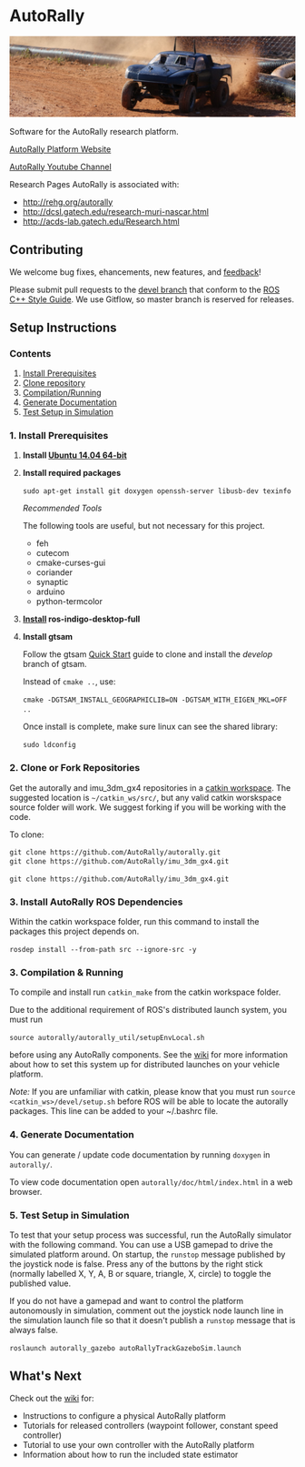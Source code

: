 # AutoRally

![alt text](doc/autorally_repo.jpg "Platform image")

Software for the AutoRally research platform.

[AutoRally Platform Website](http://autorally.github.io)

[AutoRally Youtube Channel](https://www.youtube.com/channel/UCSt0P1uqi4zU5RX2DZC_Qvg)

Research Pages AutoRally is associated with:
  * http://rehg.org/autorally
  * http://dcsl.gatech.edu/research-muri-nascar.html
  * http://acds-lab.gatech.edu/Research.html

## Contributing

We welcome bug fixes, ehancements, new features, and [feedback](https://github.com/AutoRally/autorally/issues)!

Please submit pull requests to the [devel branch](https://github.com/AutoRally/autorally/pull/new/devel) that conform to the [ROS C++ Style Guide](http://wiki.ros.org/CppStyleGuide). We use Gitflow, so master branch is reserved for releases.

## Setup Instructions

### Contents
1. [Install Prerequisites](#1-install-prerequisites)
2. [Clone repository](#2-clone-repository)
3. [Compilation/Running](#3-compilationrunning)
4. [Generate Documentation](#4-generate-documentation)
5. [Test Setup in Simulation](#5-test-setup-in-simulation)

### 1. Install Prerequisites
1. __Install [Ubuntu 14.04 64-bit](http://www.ubuntu.com)__
2. __Install required packages__

   ```sudo apt-get install git doxygen openssh-server libusb-dev texinfo```
   
   _Recommended Tools_
   
   The following tools are useful, but not necessary for this project.
   * feh
   * cutecom
   * cmake-curses-gui
   * coriander
   * synaptic
   * arduino
   * python-termcolor
   
3. __[Install](http://www.ros.org/install/) ros-indigo-desktop-full__
4. __Install gtsam__

   Follow the gtsam [Quick Start](https://bitbucket.org/gtborg/gtsam/) guide to clone and install the _develop_ branch of gtsam. 

   Instead of `cmake ..`, use:

   ```cmake -DGTSAM_INSTALL_GEOGRAPHICLIB=ON -DGTSAM_WITH_EIGEN_MKL=OFF ..```

   Once install is complete, make sure linux can see the shared library:

   ```sudo ldconfig```
   
### 2. Clone or Fork Repositories

Get the autorally and imu_3dm_gx4 repositories in a [catkin workspace](http://wiki.ros.org/catkin/workspaces). The suggested location is `~/catkin_ws/src/`, but any valid catkin worskspace source folder will work. We suggest forking if you will be working with the code.

To clone:

    git clone https://github.com/AutoRally/autorally.git
    git clone https://github.com/AutoRally/imu_3dm_gx4.git

```git clone https://github.com/AutoRally/imu_3dm_gx4.git```

### 3. Install AutoRally ROS Dependencies

Within the catkin workspace folder, run this command to install the packages this project depends on.

```rosdep install --from-path src --ignore-src -y```

### 3. Compilation & Running

To compile and install run `catkin_make` from the catkin workspace folder.

Due to the additional requirement of ROS's distributed launch system, you must run

`source autorally/autorally_util/setupEnvLocal.sh`

before using any AutoRally components. See the [wiki](https://github.com/AutoRally/autorally/wiki) for more information about how to set this system up for distributed launches on your vehicle platform.

_Note:_ If you are unfamiliar with catkin, please know that you must run `source <catkin_ws>/devel/setup.sh` before ROS will be able to locate the autorally packages. This line can be added to your ~/.bashrc file.

### 4. Generate Documentation

You can generate / update code documentation by running `doxygen` in `autorally/`.

To view code documentation open `autorally/doc/html/index.html` in a web browser.

### 5. Test Setup in Simulation

To test that your setup process was successful, run the AutoRally simulator with the following command. You can use a USB gamepad to drive the simulated platform around. On startup, the `runstop` message published by the joystick node is false. Press any of the buttons by the right stick (normally labelled X, Y, A, B or square, triangle, X, circle) to toggle the published value.

If you do not have a gamepad and want to control the platform autonomously in simulation, comment out the joystick node launch line in the simulation launch file so that it doesn't publish a `runstop` message that is always false.
 
```roslaunch autorally_gazebo autoRallyTrackGazeboSim.launch```

## What's Next

Check out the [wiki](https://github.com/AutoRally/autorally/wiki) for:
* Instructions to configure a physical AutoRally platform
* Tutorials for released controllers (waypoint follower, constant speed controller)
* Tutorial to use your own controller with the AutoRally platform
* Information about how to run the included state estimator
